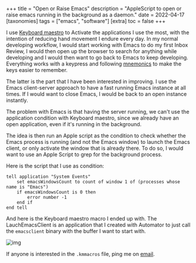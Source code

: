 +++
title = "Open or Raise Emacs"
description = "AppleScript to open or raise emacs running in the background as a daemon."
date = 2022-04-17
[taxonomies]
tags = ["emacs", "software"]
[extra]
toc = false
+++

I use [Keyboard maestro](https://www.keyboardmaestro.com/main/) to Activate the applications I use the most, with the intention of reducing hand movement I endure every day. In my normal developing workflow, I would start working with Emacs to do my first Inbox Review, I would then open up the browser to search for anything while developing and I would then want to go back to Emacs to keep developing. Everything works with a keypress and following [mnemonics](https://www.merriam-webster.com/dictionary/mnemonics) to make the keys easier to remember.

The latter is the part that I have been interested in improving. I use the Emacs client-server approach to have a fast running Emacs instance at all times. If I would want to close Emacs, I would be back to an open instance instantly.

The problem with Emacs is that having the server running, we can't use the application condition with Keyboard maestro, since we already have an open application, even if it's running in the background.

The idea is then run an Apple script as the condition to check whether the Emacs process is running (and not the Emacs window) to launch the Emacs client, or only activate the window that is already there. To do so, I would want to use an Apple Script to grep for the background process.

Here is the script that I use as condition:

```applescript
tell application "System Events"
    set emacsWindowsCount to count of window 1 of (processes whose name is "Emacs")
    if emacsWindowsCount is 0 then
        error number -1
    end if
end tell
```

And here is the Keyboard maestro macro I ended up with. The LauchEmacsClient is an application that I created with Automator to just call the `emacsclient` binary with the buffer I want to start with.

![img](images/activate-emacs-macro.png "Activate Emacs keyboard maestro macro.")

If anyone is interested in the `.kmmacros` file, ping me on [email](mailto:enrique.kesslerm@gmail.com).
